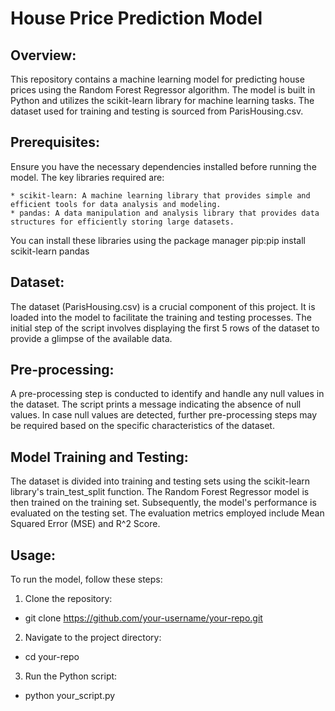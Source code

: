 # House Price Prediction Model
## Overview:

This repository contains a machine learning model for predicting house prices using the Random Forest Regressor algorithm. The model is built in Python and utilizes the scikit-learn library for machine learning tasks. The dataset used for training and testing is sourced from ParisHousing.csv.
## Prerequisites:

Ensure you have the necessary dependencies installed before running the model. The key libraries required are:

    * scikit-learn: A machine learning library that provides simple and efficient tools for data analysis and modeling.
    * pandas: A data manipulation and analysis library that provides data structures for efficiently storing large datasets.

You can install these libraries using the package manager pip:pip install scikit-learn pandas

## Dataset:

The dataset (ParisHousing.csv) is a crucial component of this project. It is loaded into the model to facilitate the training and testing processes. The initial step of the script involves displaying the first 5 rows of the dataset to provide a glimpse of the available data.
## Pre-processing:

A pre-processing step is conducted to identify and handle any null values in the dataset. The script prints a message indicating the absence of null values. In case null values are detected, further pre-processing steps may be required based on the specific characteristics of the dataset.
## Model Training and Testing:

The dataset is divided into training and testing sets using the scikit-learn library's train_test_split function. The Random Forest Regressor model is then trained on the training set. Subsequently, the model's performance is evaluated on the testing set. The evaluation metrics employed include Mean Squared Error (MSE) and R^2 Score.
## Usage:

To run the model, follow these steps:
1) Clone the repository:
* git clone https://github.com/your-username/your-repo.git
  
2) Navigate to the project directory:
* cd your-repo

3) Run the Python script:
* python your_script.py
